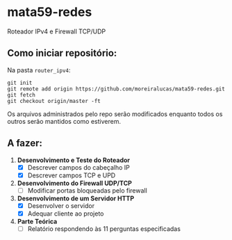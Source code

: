 # mata59-redes
Roteador IPv4 e Firewall TCP/UDP

## Como iniciar repositório:
Na pasta `router_ipv4`:
```console
git init
git remote add origin https://github.com/moreiralucas/mata59-redes.git
git fetch
git checkout origin/master -ft
```
Os arquivos administrados pelo repo serão modificados enquanto todos os outros serão mantidos como estiverem.

## A fazer:
1. **Desenvolvimento e Teste do Roteador**
    - [x] Descrever campos do cabeçalho IP
    - [x] Descrever campos TCP e UPD
2. **Desenvolvimento do Firewall UDP/TCP**
    - [ ] Modificar portas bloqueadas pelo firewall
3. **Desenvolvimento de um Servidor HTTP**
    - [x] Desenvolver o servidor
    - [x] Adequar cliente ao projeto
4. **Parte Teórica**
    - [ ] Relatório respondendo às 11 perguntas especificadas
